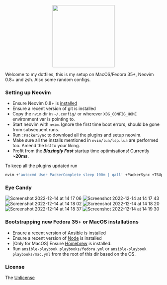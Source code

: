 <div align="center">
  <img src="https://neovim.io/logos/neovim-mark-flat.png" width=200 />
</div>

Welcome to my dotfiles, this is my setup on MacOS/Fedora 35+, Neovim 0.8+ and zsh. Also some random configs.

### Setting up Neovim

- Ensure Neovim 0.8+ is [installed](https://github.com/neovim/neovim/wiki/Installing-Neovim)
- Ensure a recent version of git is installed
- Copy the `nvim` dir in `~/.config/` or wherever `XDG_CONFIG_HOME` environment var is pointing to.
- Start neovim with `nvim`. Ignore the first time boot errors, should be gone from subsequent runs.
- Run `:PackerSync` to download all the plugins and setup neovim.
- Make sure all the installs mentioned in `nvim/lua/lsp.lua` are performed too. Amend the list to your liking.
- Profit from the **_Blazingly Fast_** startup time optimisations! Currently **~20ms**.

To keep all the plugins updated run
```sh
nvim +'autocmd User PackerComplete sleep 100m | qall' +PackerSync +TSUpdate
```

### Eye Candy

![Screenshot 2022-12-14 at 14 17 06](https://user-images.githubusercontent.com/5615588/207620185-8295d753-1b3e-4533-8544-7e9744ee9011.png)
![Screenshot 2022-12-14 at 14 17 43](https://user-images.githubusercontent.com/5615588/207620205-a91295c5-793d-4ffa-b969-7ed745877096.png)
![Screenshot 2022-12-14 at 14 18 02](https://user-images.githubusercontent.com/5615588/207620218-54385f57-2735-4a90-9b47-f4c0110132d5.png)
![Screenshot 2022-12-14 at 14 18 20](https://user-images.githubusercontent.com/5615588/207620229-6ed30f2d-9929-430a-ad32-830ce131e890.png)
![Screenshot 2022-12-14 at 14 18 37](https://user-images.githubusercontent.com/5615588/207620245-e9c252e4-37ab-4e72-8248-4e64f49d917a.png)
![Screenshot 2022-12-14 at 14 19 30](https://user-images.githubusercontent.com/5615588/207620253-7d875cc2-5ea0-4e77-a3b4-2d6bc4aed3cc.png)

### Bootstrapping new Fedora 35+ or MacOS installations

- Ensure a recent version of [Ansible](https://docs.ansible.com/ansible/latest/installation_guide/intro_installation.html) is installed
- Ensure a recent version of [Node](https://nodejs.org/en/download/) is installed
- [Only for MacOS] Ensure [Homebrew](https://brew.sh/) is installed.
- Run `ansible-playbook playbooks/fedora.yml` or `ansible-playbook playbooks/mac.yml` from the root of this dir based on the OS.

### License
The [Unlicense](https://unlicense.org/)
